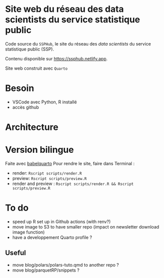 # Site web du réseau des data scientists du service statistique public

Code source du `SSPHub`, le site du réseau des 
_data scientists_ du service statistique public (SSP).

Contenu disponible sur https://ssphub.netlify.app.

Site web construit avec `Quarto`

# Besoin 
- VSCode avec Python, R installé
- accès github

# Architecture


# Version bilingue
Faite avec [babelquarto](https://docs.ropensci.org/babelquarto/)
Pour rendre le site, faire dans Terminal :

- render: `Rscript scripts/render.R`
- preview: `Rscript scripts/preview.R`
- render and preview : `Rscript scripts/render.R && Rscript scripts/preview.R`

# To do

- speed up R set up in Github actions (with renv?)
- move image to S3 to have smaller repo (impact on newsletter download image function)
- have a developpement Quarto profile ?
 
## Useful 
- move blog/polars/polars-tuto.qmd to another repo ? 
- move blog/parquetRP/snippets ?
